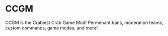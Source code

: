 # CCGM
 CCGM is the Crabiest Crab Game Mod! Permenant bans, moderation teams, custom commands, game modes, and more!
